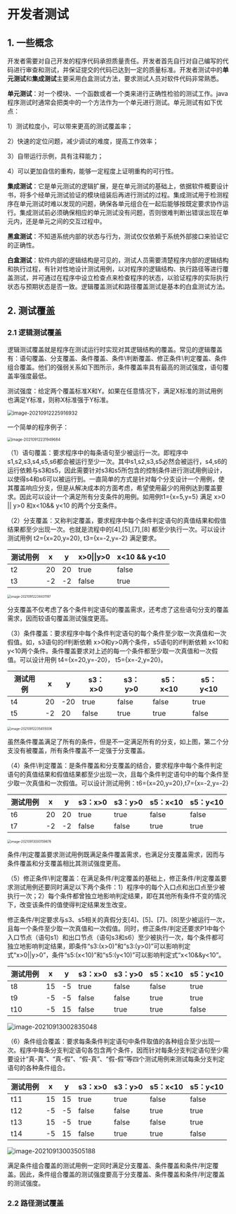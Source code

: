 # 开发者测试

## 1. 一些概念

开发者需要对自己开发的程序代码承担质量责任。开发者首先自行对自己编写的代码进行审查和测试，并保证提交的代码已达到一定的质量标准。开发者测试中的**单元测试**和**集成测试**主要采用白盒测试方法，要求测试人员对软件代码非常熟悉。

**单元测试**：对一个模块、一个函数或者一个类来进行正确性检验的测试工作。java程序测试时通常会把类中的一个方法作为一个单元进行测试。单元测试有如下优点：

1）测试粒度小，可以带来更高的测试覆盖率；

2）快速的定位问题，减少调试的难度，提高工作效率；

3）自带运行示例，具有注释能力；

4）可以更加自信的重构，能够一定程度上证明重构的可行性。

**集成测试**：它是单元测试的逻辑扩展，是在单元测试的基础上，依据软件概要设计书，将多个经单元测试验证的模块组装后再进行测试的过程。集成测试用于检测程序在单元测试时难以发现的问题，确保各单元组合在一起后能够按既定要求协作运行。集成测试前必须确保相应的单元测试没有问题，否则很难判断出错误出现在单元内，还是单元之间的交互过程中。

**黑盒测试**：不知道系统内部的状态与行为，测试仅仅依赖于系统外部接口来验证它的正确性。

**白盒测试**：软件内部的逻辑结构是可见的，测试人员需要清楚程序内部的逻辑结构和执行过程，有针对性地设计测试用例，以对程序的逻辑结构、执行路径等进行覆盖测试，并可通过在程序中设立检查点来检查程序的状态，以验证程序的实际执行状态与预期状态是否一致。逻辑覆盖测试和路径覆盖测试是基本的白盒测试方法。

## 2. 测试覆盖

### 2.1 逻辑测试覆盖

逻辑测试覆盖就是程序在测试运行时实现对其逻辑结构的覆盖。常见的逻辑覆盖有：语句覆盖、分支覆盖、条件覆盖、条件\判断覆盖、修正条件\判定覆盖、条件组合覆盖。他们的强弱关系如下图所示，条件覆盖率具有最高的测试强度，语句覆盖率强度最低。

测试强度：给定两个覆盖标准X和Y。如果在任意情况下，满足X标准的测试用例也满足Y标准，则称X标准强于Y标准。

<img src="imgs/image-20210912225916932.png" alt="image-20210912225916932" style="zoom: 80%;" />

一个简单的程序例子：

<img src="imgs/image-20210912231949684.png" alt="image-20210912231949684" style="zoom:60%;" />

（1）语句覆盖：要求程序中的每条语句至少被运行一次。即程序中s1,s2,s3,s4,s5,s6都会被运行至少一次。其中s1,s2,s3,s5必然会被运行，s4,s6的运行依赖与s3和s5，因此需要针对s3和s5所包含的控制条件进行测试用例设计，以使得s4和s6可以被运行到。一直简单的方式是针对每个分支设计一个用例，使其覆盖响应分支，但是从解决成本的方面考虑，希望使用最少的用例达到覆盖要求。因此可以设计一个满足所有分支条件的用例。如用例t1={x=5,y=5} 满足 x>0 || y>0 和x<10&& y<10 的两个分支条件。

（2）分支覆盖：又称判定覆盖，要求程序中每个条件判定语句的真值结果和假值结果都至少出现一次。也就是流程中的[4],[5],[7],[8] 都至少执行一次。可以设计测试用例 t2={x=20,y=20}, t3={x=-2,y=-2} 满足要求。

| 测试用例 | x    | y    | x>0\|\|y>0 | x<10 && y<10 |
| -------- | ---- | ---- | ---------- | ------------ |
| t2       | 20   | 20   | true       | false        |
| t3       | -2   | -2   | false      | true         |

<img src="imgs/image-20210912234431197.png" alt="image-20210912234431197" style="zoom: 50%;" />

分支覆盖不仅考虑了各个条件判定语句的覆盖需求，还考虑了这些语句分支的覆盖需求，因而较语句覆盖测试强度更高。

（3）条件覆盖：要求程序中每个条件判定语句的每个条件至少取一次真值和一次假值。如，s3语句的if判断依赖 x>0和y>0两个条件，s5语句的if判断依赖 x<10和y<10两个条件。条件覆盖要求对上述的每一个条件都至少取一次真值和一次假值。可以设计用例 t4={x=20,y=-20}， t5={x=-2,y=20}。

| 测试用例 | x    | y    | s3：x>0 | s3：y>0 | s5：x<10 | s5：y<10 |
| -------- | ---- | ---- | ------- | ------- | -------- | -------- |
| t4       | 20   | -20  | true    | false   | false    | true     |
| t5       | -2   | 20   | false   | true    | true     | false    |

<img src="imgs/image-20210912235455006.png" alt="image-20210912235455006" style="zoom:50%;" />

虽然条件覆盖满足了所有的条件，但是不一定满足所有的分支，如上图，第二个分支没有被覆盖，所有条件覆盖不一定强于分支覆盖。

（4）条件\判定覆盖：是条件覆盖和分支覆盖的结合，要求程序中每个条件判定语句的真值结果和假值结果都至少出现一次，且每个条件判定语句中的每个条件至少取一次真值和一次假值。可以设计测试用例：t6={x=20,y=20},t7={x=-2,y=-2}

| 测试用例 | x    | y    | s3：x>0 | s3：y>0 | s5：x<10 | s5：y<10 |
| -------- | ---- | ---- | ------- | ------- | -------- | -------- |
| t6       | 20   | 20   | true    | true    | false    | false    |
| t7       | -2   | -2   | false   | false   | true     | true     |

<img src="imgs/image-20210913000159876.png" alt="image-20210913000159876" style="zoom:50%;" />

条件/判定覆盖要求测试用例既满足条件覆盖需求，也满足分支覆盖需求，因而与条件覆盖和分支覆盖相比其测试强度更高。

（5）修正条件\判定覆盖：在满足条件/判定覆盖的基础上，修正条件/判定覆盖要求测试用例还要同时满足以下两个条件：1）程序中的每个入口点和出口点至少被执行一次；2）每个条件都曾独立地影响判定结果，即在其他所有条件不变的情况下，改变该条件的值使得判定结果发生改变。

修正条件/判定要求与s3、s5相关的真假分支[4]、[5]、[7]、[8]至少被运行一次，且每一个条件至少取一次真值和一次假值。同时，修正条件/判定还要求P1中每个入口节点（语句s1）和出口节点（语句s3和s6）至少被执行一次，每个条件都可独立地影响判定结果，即条件“s3:(x>0)”和“s3:(y>0)”可以影响判定式“x>0||y>0”，条件“s5:(x<10)”和“s5:(y<10)”可以影响判定式“x<10&&y<10”。

| 测试用例 | x    | y    | s3：x>0 | s3：y>0 | s5：x<10 | s5：y<10 |
| -------- | ---- | ---- | ------- | ------- | -------- | -------- |
| t8       | 15   | -5   | true    | false   | false    | true     |
| t9       | -5   | -5   | false   | false   | true     | true     |
| t10      | -5   | 15   | false   | true    | true     | false    |

![image-20210913002835048](imgs/image-20210913002835048.png)

（6）条件组合覆盖：要求每条条件判定语句中条件取值的各种组合至少出现一次。程序中每条分支判定语句各包含两个条件，因而针对每条分支判定语句至少需要设计“真-真”、“真-假”、“假-真”、“假-假”等四个测试用例来测试每条分支判定语句的各种条件组合。



| 测试用例 | x    | y    | s3：x>0 | s3：y>0 | s5：x<10 | s5：y<10 |
| -------- | ---- | ---- | ------- | ------- | -------- | -------- |
| t11      | 15   | 15   | true    | true    | false    | false    |
| t12      | -5   | -5   | false   | false   | true     | true     |
| t13      | 15   | -5   | true    | false   | false    | true     |
| t14      | -5   | 15   | false   | true    | true     | false    |

![image-20210913003505188](imgs/image-20210913003505188.png)

满足条件组合覆盖的测试用例一定同时满足分支覆盖、条件覆盖和条件/判定覆盖。因此，条件组合覆盖的测试强度要高于分支覆盖、条件覆盖和条件/判定覆盖的测试强度。

### 2.2 路径测试覆盖





